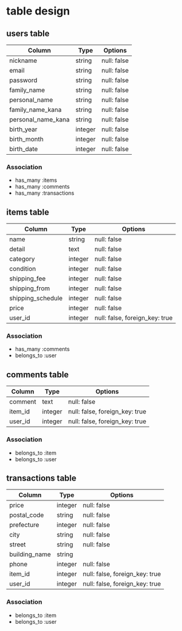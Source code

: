 # table design

## users table

| Column             | Type   | Options     |
| --------           | ------ | ----------- |
| nickname           | string | null: false |
| email              | string | null: false |
| password           | string | null: false |
| family_name        | string | null: false |
| personal_name      | string | null: false |
| family_name_kana   | string | null: false |
| personal_name_kana | string | null: false |
| birth_year         | integer | null: false |
| birth_month        | integer | null: false |
| birth_date         | integer | null: false |

### Association
- has_many :items
- has_many :comments
- has_many :transactions

## items table

| Column            | Type   | Options     |
| --------          | ------ | ----------- |
| name              | string | null: false |
| detail            | text   | null: false |
| category          | integer | null: false |
| condition         | integer | null: false |
| shipping_fee      | integer | null: false |
| shipping_from     | integer | null: false |
| shipping_schedule | integer | null: false |
| price             | integer | null: false |
| user_id           | integer | null: false, foreign_key: true |

### Association
- has_many :comments
- belongs_to :user

## comments table

| Column   | Type    | Options     |
| -------- | ------  | ----------- |
| comment  | text    | null: false |
| item_id  | integer | null: false, foreign_key: true |
| user_id  | integer | null: false, foreign_key: true |

### Association
- belongs_to :item
- belongs_to :user

## transactions table

| Column        | Type    | Options     |
| --------      | ------  | ----------- |
| price         | integer | null: false |
| postal_code   | string  | null: false |
| prefecture    | integer | null: false |
| city          | string  | null: false |
| street        | string  | null: false |
| building_name | string  |             |
| phone         | integer | null: false |
| item_id  | integer | null: false, foreign_key: true |
| user_id  | integer | null: false, foreign_key: true |

### Association
- belongs_to :item
- belongs_to :user
